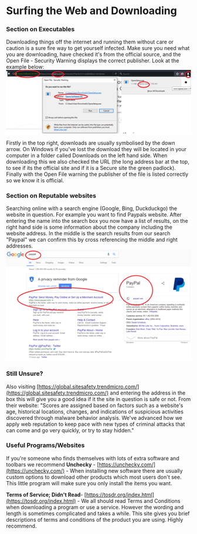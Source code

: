 # Surfing the Web and Downloading

### **Section on Executables**

Downloading things off the internet and running them without care or caution is a sure fire way to get yourself infected. Make sure you need what you are downloading, have checked it's from the official source, and the Open File - Security Warning displays the correct publisher. Look at the example below:![](/assets/downloading.png)

Firstly in the top right, downloads are usually symbolised by the down arrow. On Windows if you've lost the download they will be located in your computer in a folder called Downloads on the left hand side. When downloading this we also checked the URL \(the long address bar at the top, to see if its the official site and if it is a Secure site the green padlock\). Finally with the Open File warning the publisher of the file is listed correctly so we know it is official.

### **Section on Reputable websites**

Searching online with a search engine \(Google, Bing, Duckduckgo\) the website in question. For example you want to find Paypals website. After entering the name into the search box you now have a list of results, on the right hand side is some information about the company including the website address. In the middle is the search results from our search "Paypal" we can confirm this by cross referencing the middle and right addresses.![](/assets/reviewing.png)

### Still Unsure?

Also visiting [https://global.sitesafety.trendmicro.com/](https://global.sitesafety.trendmicro.com/) and entering the address in the box this will give you a good idea if it the site in question is safe or not. From their website: "Scores are assigned based on factors such as a website's age, historical locations, changes, and indications of suspicious activities discovered through malware behavior analysis. We've advanced how we apply web reputation to keep pace with new types of criminal attacks that can come and go very quickly, or try to stay hidden."

### Useful Programs/Websites

If you're someone who finds themselves with lots of extra software and toolbars we recommend **Unchecky** - [https://unchecky.com/](https://unchecky.com/) - When installing new software there are usually custom options to download other products which most users don't see. This little program will make sure you only install the items you want.

**Terms of Service; Didn't Read**- [https://tosdr.org/index.html](https://tosdr.org/index.html) - We all should read Terms and Conditions when downloading a program or use a service. However the wording and length is sometimes complicated and takes a while. This site gives you brief descriptions of terms and conditions of the product you are using. Highly recommend.

